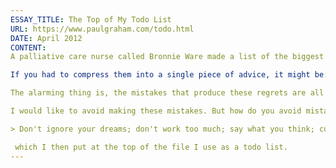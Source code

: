 ```yaml
---
ESSAY_TITLE: The Top of My Todo List
URL: https://www.paulgraham.com/todo.html
DATE: April 2012
CONTENT:
A palliative care nurse called Bronnie Ware made a list of the biggest [regrets of the dying](http://bronnieware.com/regrets-of-the-dying/). Her list seems plausible. I could see myself — _can_ see myself — making at least 4 of these 5 mistakes.

If you had to compress them into a single piece of advice, it might be: don't be a cog. The 5 regrets paint a portrait of post-industrial man, who shrinks himself into a shape that fits his circumstances, then turns dutifully till he stops.

The alarming thing is, the mistakes that produce these regrets are all errors of omission. You forget your dreams, ignore your family, suppress your feelings, neglect your friends, and forget to be happy. Errors of omission are a particularly dangerous type of mistake, because you make them by default.

I would like to avoid making these mistakes. But how do you avoid mistakes you make by default? Ideally you transform your life so it has other defaults. But it may not be possible to do that completely. As long as these mistakes happen by default, you probably have to be reminded not to make them. So I inverted the 5 regrets, yielding a list of 5 commands

> Don't ignore your dreams; don't work too much; say what you think; cultivate friendships; be happy.

 which I then put at the top of the file I use as a todo list.
---
```

